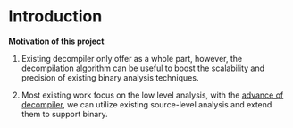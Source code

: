 # Introduction

**Motivation of this project**

1. Existing decompiler only offer as a whole part, however, the decompilation algorithm can be useful to boost the scalability and precision of existing binary analysis techniques.

1. Most existing work focus on the low level analysis, with the [advance of decompiler][1], we can utilize existing source-level analysis and extend them to support binary.

[1]: <> (How Far Have we come, test decompiler.)
